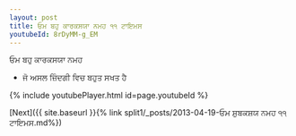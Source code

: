 ```yaml
---
layout: post
title: ਓਮ ਬਹੁ ਕਾਰਕਸਯਾ ਨਮਹ ੧੧ ਟਾਇਮਸ
youtubeId: 8rDyMM-g_EM
---
```

 
 
 ਓਮ ਬਹੁ ਕਾਰਕਸਯਾ ਨਮਹ  
 
 -  ਜੋ ਅਸਲ ਜ਼ਿੰਦਗੀ ਵਿਚ ਬਹੁਤ ਸਖਤ ਹੈ 
 
  
 
  
 
 
 
 
 
 


{% include youtubePlayer.html id=page.youtubeId %}
 
[Next]({{ site.baseurl }}{% link  split1/_posts/2013-04-19-ਓਮ ਸ਼ੁਬਕਸ਼ਯ ਨਮਹ ੧੧ ਟਾਇਮਸ.md%})
 
